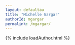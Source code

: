 ```yaml
---
layout: defaultau
title: "Michelle Gargar"
authorId: mgargar
permalink: /mgargar/
---
```

{% include loadAuthor.html %}
<script>
    $(document).ready(function(){
        showAuthorBio('{{ page.authorId }}');
   });
</script>